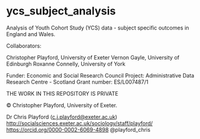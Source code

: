 # ycs_subject_analysis
Analysis of Youth Cohort Study (YCS) data - subject specific outcomes in England and Wales.

Collaborators:

Christopher Playford, University of Exeter
Vernon Gayle, University of Edinburgh
Roxanne Connelly, University of York

Funder: Economic and Social Research Council Project: Administrative Data Research Centre - Scotland Grant number: ES/L007487/1

THE WORK IN THIS REPOSITORY IS PRIVATE

© Christopher Playford, University of Exeter.

Dr Chris Playford (c.j.playford@exeter.ac.uk)
http://socialsciences.exeter.ac.uk/sociology/staff/playford/
https://orcid.org/0000-0002-6069-4898
@playford_chris
